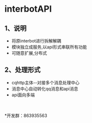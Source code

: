 # interbotAPI
## 1、说明
* 将原interbot进行拆解解耦<br>
* 模块独立成服务,以api形式串联所有功能<br>
* 可随意扩展,分布式<br>


## 2、处理形式
* cqhttp主体--对接多个消息处理中心<br>
* 消息中心自动转化qq消息和api消息<br>
* api面向多端<br>

<br><br>
*开发群：863935563
